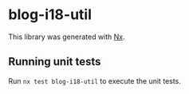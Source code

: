 # blog-i18-util

This library was generated with [Nx](https://nx.dev).

## Running unit tests

Run `nx test blog-i18-util` to execute the unit tests.
